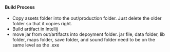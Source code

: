 #### Build Process
* Copy assets folder into the out/production folder. Just delete the older folder so that it copies right.
* Build artifact in Intellij
* move jar from out/artifacts into depoyment folder. jar file, data folder, lib folder, maps folder, save folder, and sound folder need to be on the
same level as the .exe 